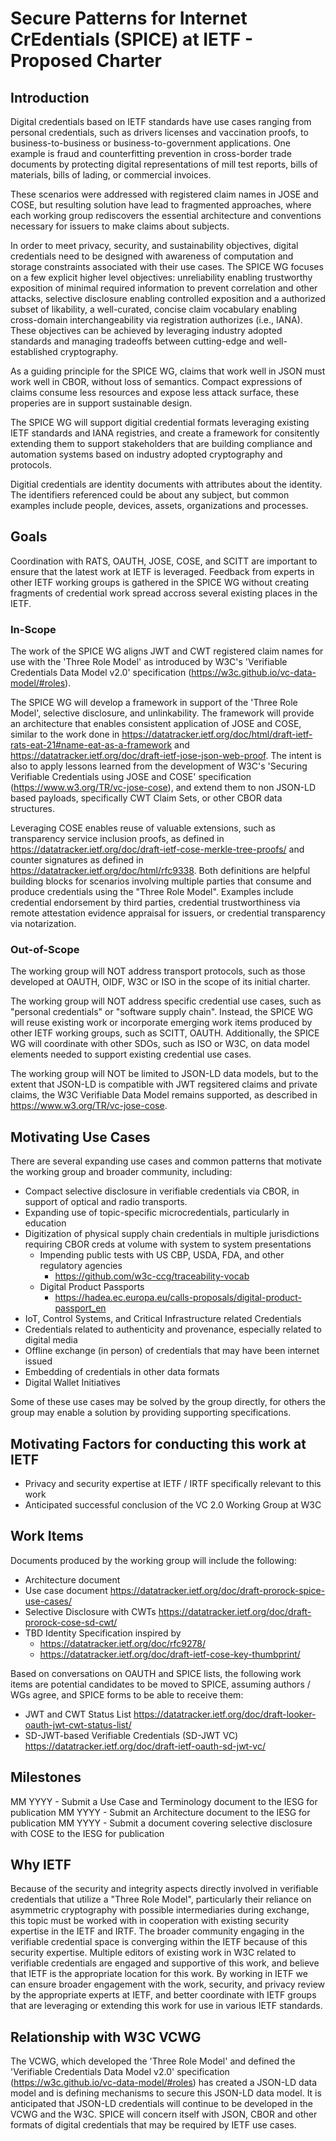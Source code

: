 # Secure Patterns for Internet CrEdentials (SPICE) at IETF - Proposed Charter

## Introduction

Digital credentials based on IETF standards have use cases ranging from personal credentials, such as drivers licenses and vaccination proofs, to business-to-business or business-to-government applications.
One example is fraud and counterfitting prevention in cross-border trade documents by protecting digital representations of mill test reports, bills of materials, bills of lading, or commercial invoices.

These scenarios were addressed with registered claim names in JOSE and COSE, but resulting solution have lead to fragmented approaches, where each working group rediscovers the essential architecture and conventions necessary for issuers to make claims about subjects.

In order to meet privacy, security, and sustainability objectives, digital credentials need to be designed with awareness of computation and storage constraints associated with their use cases.
The SPICE WG focuses on a few explicit higher level objectives: unreliability enabling trustworthy exposition of minimal required information to prevent correlation and other attacks, selective disclosure enabling controlled exposition and a authorized subset of likability, a well-curated, concise claim vocabulary enabling cross-domain interchangeability via registration authorizes (i.e., IANA).
These objectives can be achieved by leveraging industry adopted standards and managing tradeoffs between cutting-edge and well-established cryptography.

As a guiding principle for the SPICE WG, claims that work well in JSON must work well in CBOR, without loss of semantics. Compact expressions of claims consume less resources and expose less attack surface, these properies are in support sustainable design.

The SPICE WG will support digitial credential formats leveraging existing IETF standards and IANA registries, and create a framework for consitently extending them to support stakeholders that are building compliance and automation systems based on industry adopted cryptography and protocols.

Digitial credentials are identity documents with attributes about the identity. The identifiers referenced could be about any subject, but common examples include people, devices, assets, organizations and processes.

## Goals

Coordination with RATS, OAUTH, JOSE, COSE, and SCITT are important to ensure that the latest work at IETF is leveraged. Feedback from experts in other IETF working groups is gathered in the SPICE WG without creating fragments of credential work spread accross several existing places in the IETF.

### In-Scope

The work of the SPICE WG aligns JWT and CWT registered claim names for use with the 'Three Role Model' as introduced by W3C's 'Verifiable Credentials Data Model v2.0' specification (https://w3c.github.io/vc-data-model/#roles).

The SPICE WG will develop a framework in support of the 'Three Role Model', selective disclosure, and unlinkability.
The framework will provide an architecture that enables consistent application of JOSE and COSE, similar to the work done in https://datatracker.ietf.org/doc/html/draft-ietf-rats-eat-21#name-eat-as-a-framework and https://datatracker.ietf.org/doc/draft-ietf-jose-json-web-proof.
The intent is also to apply lessons learned from the development of W3C's 'Securing Verifiable Credentials using JOSE and COSE' specification (https://www.w3.org/TR/vc-jose-cose), and extend them to non JSON-LD based payloads, specifically CWT Claim Sets, or other CBOR data structures.
<!--based on complementary work conducted in JOSE, COSE, and OAUTH, if possible. -->

Leveraging COSE enables reuse of valuable extensions, such as transparency service inclusion proofs, as defined in https://datatracker.ietf.org/doc/draft-ietf-cose-merkle-tree-proofs/ and counter signatures as defined in https://datatracker.ietf.org/doc/html/rfc9338.
Both definitions are helpful building blocks for scenarios involving multiple parties that consume and produce credentials using the "Three Role Model".
Examples include credential endorsement by third parties, credential trustworthiness via remote attestation evidence appraisal for issuers, or credential transparency via notarization.

### Out-of-Scope

The working group will NOT address transport protocols, such as those developed at OAUTH, OIDF, W3C or ISO in the scope of its initial charter.

The working group will NOT address specific credential use cases, such as "personal credentials" or "software supply chain".
Instead, the SPICE WG will reuse existing work or incorporate emerging work items produced by other IETF working groups, such as SCITT, OAUTH. Additionally, the SPICE WG will coordinate with other SDOs, such as ISO or W3C, on data model elements needed to support existing credential use cases. 

The working group will NOT be limited to JSON-LD data models, but to the extent that JSON-LD is compatible with JWT regsitered claims and private claims, the W3C Verifiable Data Model remains supported, as described in https://www.w3.org/TR/vc-jose-cose.

## Motivating Use Cases 

There are several expanding use cases and common patterns that motivate the working group and broader community, including:

- Compact selective disclosure in verifiable credentials via CBOR, in support of optical and radio transports.
- Expanding use of topic-specific microcredentials, particularly in education
- Digitization of physical supply chain credentials in multiple jurisdictions requiring CBOR creds at volume with system to system presentations
  - Impending public tests with US CBP, USDA, FDA, and other regulatory agencies
      - https://github.com/w3c-ccg/traceability-vocab
  - Digital Product Passports
      - https://hadea.ec.europa.eu/calls-proposals/digital-product-passport_en
- IoT, Control Systems, and Critical Infrastructure related Credentials
- Credentials related to authenticity and provenance, especially related to digital media
- Offline exchange (in person) of credentials that may have been internet issued
- Embedding of credentials in other data formats
- Digital Wallet Initiatives

Some of these use cases may be solved by the group directly, for others the group may enable a solution by providing supporting specifications.

## Motivating Factors for conducting this work at IETF

- Privacy and security expertise at IETF / IRTF specifically relevant to this work
- Anticipated successful conclusion of the VC 2.0 Working Group at W3C

## Work Items

Documents produced by the working group will include the following:

- Architecture document
- Use case document https://datatracker.ietf.org/doc/draft-prorock-spice-use-cases/ 
- Selective Disclosure with CWTs https://datatracker.ietf.org/doc/draft-prorock-cose-sd-cwt/
- TBD Identity Specification inspired by
    - https://datatracker.ietf.org/doc/rfc9278/
    - https://datatracker.ietf.org/doc/draft-ietf-cose-key-thumbprint/

Based on conversations on OAUTH and SPICE lists, the following work items are potential candidates to be moved to SPICE, assuming authors / WGs agree, and SPICE forms to be able to receive them:

- JWT and CWT Status List https://datatracker.ietf.org/doc/draft-looker-oauth-jwt-cwt-status-list/
- SD-JWT-based Verifiable Credentials (SD-JWT VC) https://datatracker.ietf.org/doc/draft-ietf-oauth-sd-jwt-vc/

## Milestones

MM YYYY - Submit a Use Case and Terminology document to the IESG for publication
MM YYYY - Submit an Architecture document to the IESG for publication
MM YYYY - Submit a document covering selective disclosure with COSE to the IESG for publication

## Why IETF

Because of the security and integrity aspects directly involved in verifiable credentials that utilize a "Three Role Model", particularly their reliance on asymmetric cryptography with possible intermediaries during exchange, this topic must be worked with in cooperation with existing security expertise in the IETF and IRTF.  The broader community engaging in the verifiable credential space is converging within the IETF because of this security expertise. Multiple editors of existing work in W3C related to verifiable credentials are engaged and supportive of this work, and believe that IETF is the appropriate location for this work. By working in IETF we can ensure broader engagement with the work, security, and privacy review by the appropriate experts at IETF, and better coordinate with IETF groups that are leveraging or extending this work for use in various IETF standards.

## Relationship with W3C VCWG
The VCWG, which developed the 'Three Role Model' and defined the 'Verifiable Credentials Data Model v2.0' specification (https://w3c.github.io/vc-data-model/#roles) has created a JSON-LD data model and is defining mechanisms to secure this JSON-LD data model. It is anticipated that JSON-LD credentials will continue to be developed in the VCWG and the W3C. SPICE will concern itself with JSON, CBOR and other formats of digital credentials that may be required by IETF use cases.

